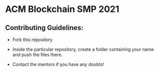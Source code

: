 # ACM Blockchain SMP 2021

## Contributing Guidelines: 
- Fork this repository

- Inside the particular repository, create a folder containing your name and push the files there.

- Contact the mentors if you have any doubts!
